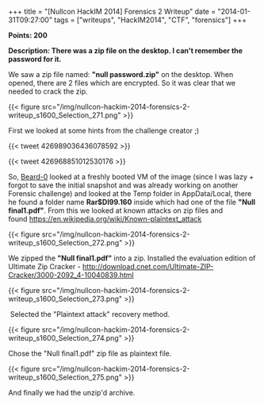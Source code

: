 +++
title = "[Nullcon HackIM 2014] Forensics 2 Writeup"
date = "2014-01-31T09:27:00"
tags = ["writeups", "HackIM2014", "CTF", "forensics"]
+++

**Points: 200**

**Description: There was a zip file on the desktop. I can't remember the password for it.**

We saw a zip file named: **"null password.zip"** on the desktop. When
opened, there are 2 files which are encrypted. So it was clear that we
needed to crack the zip.

{{< figure src="/img/nullcon-hackim-2014-forensics-2-writeup_s1600_Selection_271.png" >}}

First we looked at some hints from the challenge creator ;)

{{< tweet 426989036436078592 >}}

{{< tweet 426968851012530176 >}}


So, [Beard-0](https://twitter.com/Maxthatsme) looked at a freshly booted VM of the image (since I was lazy + forgot to save the initial snapshot and was already working on another Forensic challenge) and looked at the Temp folder in AppData/Local, there he found a folder name **Rar$DI99.160** inside which had one of the file **"Null final1.pdf"**. From this we looked at known attacks on zip files and found https://en.wikipedia.org/wiki/Known-plaintext_attack

{{< figure src="/img/nullcon-hackim-2014-forensics-2-writeup_s1600_Selection_272.png" >}}

We zipped the **"Null final1.pdf"** into a zip. Installed the evaluation edition of Ultimate Zip Cracker - http://download.cnet.com/Ultimate-ZIP-Cracker/3000-2092_4-10040839.html

{{< figure src="/img/nullcon-hackim-2014-forensics-2-writeup_s1600_Selection_273.png" >}}

 Selected the "Plaintext attack" recovery method.

{{< figure src="/img/nullcon-hackim-2014-forensics-2-writeup_s1600_Selection_274.png" >}}

Chose the "Null final1.pdf" zip file as plaintext file.

{{< figure src="/img/nullcon-hackim-2014-forensics-2-writeup_s1600_Selection_275.png" >}}

And finally we had the unzip'd archive.
